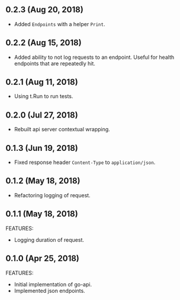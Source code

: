 ## 0.2.3 (Aug 20, 2018)

  * Added `Endpoints` with a helper `Print`.

## 0.2.2 (Aug 15, 2018)

  * Added ability to not log requests to an endpoint. Useful for health endpoints that are repeatedly hit.

## 0.2.1 (Aug 11, 2018)

  * Using t.Run to run tests.

## 0.2.0 (Jul 27, 2018)

  * Rebuilt api server contextual wrapping.

## 0.1.3 (Jun 19, 2018)

  * Fixed response header `Content-Type` to `application/json`.

## 0.1.2 (May 18, 2018)

  * Refactoring logging of request.

## 0.1.1 (May 18, 2018)

FEATURES:

  * Logging duration of request.

## 0.1.0 (Apr 25, 2018)

FEATURES:

  * Initial implementation of go-api.
  * Implemented json endpoints.
